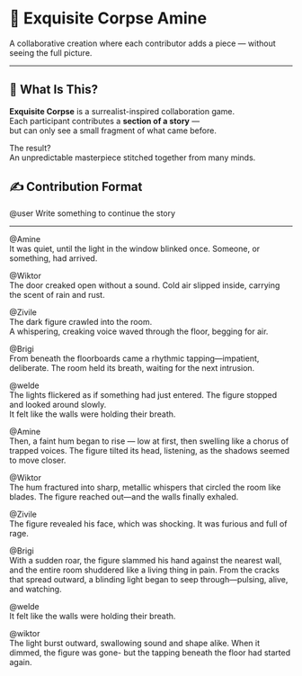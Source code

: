 # 🧩 Exquisite Corpse Amine

A collaborative creation where each contributor adds a piece — without seeing the full picture.

---

## 🌙 What Is This?

**Exquisite Corpse** is a surrealist-inspired collaboration game.  
Each participant contributes a **section of a story** —  
but can only see a small fragment of what came before.

The result?  
An unpredictable masterpiece stitched together from many minds.
## ✍️ Contribution Format

@user
Write something to continue the story

------------------
@Amine <br>
It was quiet, until the light in the window blinked once.
Someone, or something, had arrived.


@Wiktor <br>
The door creaked open without a sound.
Cold air slipped inside, carrying the scent of rain and rust.


@Zivile <br>
The dark figure crawled into the room.  
A whispering, creaking voice waved through the floor, begging for air.


@Brigi <br>
From beneath the floorboards came a rhythmic tapping—impatient, deliberate.
The room held its breath, waiting for the next intrusion.


@welde <br>
The lights flickered as if something had just entered. 
The figure stopped and looked around slowly.  
It felt like the walls were holding their breath.  

@Amine <br>
Then, a faint hum began to rise — low at first, then swelling like a chorus of trapped voices.
The figure tilted its head, listening, as the shadows seemed to move closer.

@Wiktor <br>
The hum fractured into sharp, metallic whispers that circled the room like blades. 
The figure reached out—and the walls finally exhaled.

@Zivile <br>
The figure revealed his face, which was shocking.
It was furious and full of rage.

@Brigi <br>
With a sudden roar, the figure slammed his hand against the nearest wall, and the entire room shuddered like a living thing in pain. From the cracks that spread outward, a blinding light began to seep through—pulsing, alive, and watching.


@welde <br>
It felt like the walls were holding their breath.  

@wiktor <br>
The light burst outward, swallowing sound and shape alike.
When it dimmed, the figure was gone- but the tapping beneath the floor had started again.









